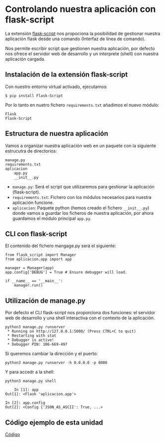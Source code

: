 # Controlando nuestra aplicación con flask-script

La extensión [flask-script](https://flask-script.readthedocs.io/en/latest/) nos propociona la posibilidad de gestionar nuestra aplicación flask desde una comando (Interfaz de línea de comando).

Nos permite escribir script que gestionen nuestra aplicación, por defecto nos ofrece el servidor web de desarrollo y un interprete (shell) con nuestra aplicación cargada.

## Instalación de la extensión flask-script

Con nuestro entorno virtual activado, ejecutamos:

	$ pip install Flask-Script

Por lo tanto en nuetro fichero `requirements.txt` añadimos el nuevo módulo:

	Flask
	Flask-Script

## Estructura de nuestra aplicación

Vamos a organizar nuestra aplicación web en un paquete con la siguiente estrucutra de directorios:

	manage.py
	requirements.txt
	aplicacion
		app.py
		__init__.py

* `manage.py`: Será el script que utilizaremos para gestionar la aplicación (flask-script).
* `requirements.txt`: Fichero con los módulos necesarios para nuestra aplicación funcione.
* `aplicacion`: Paquete python (hemos creado el fichero `__init__.py`) donde vamos a guardar los ficheros de nuestra aplicación, por ahora guardamos el módulo principal `app.py`.

## CLI con flask-script

El contenido del fichero mangage.py será el siguiente:

	from flask_script import Manager
	from aplicacion.app import app
	
	manager = Manager(app)
	app.config['DEBUG'] = True # Ensure debugger will load.
	
	if __name__ == '__main__':
		manager.run()

## Utilización de manage.py

Por defecto el CLI flask-script nos proporciona dos funciones: el servidor web de desarrollo y una shell interactiva con el contexto de la aplicación.

	python3 manage.py runserver
	 * Running on http://127.0.0.1:5000/ (Press CTRL+C to quit)
	 * Restarting with stat
	 * Debugger is active!
	 * Debugger PIN: 106-669-497

Si queremos cambiar la dirección y el puerto:

	python3 manage.py runserver -h 0.0.0.0 -p 8080

Y para accedr a la shell:

	python3 manage.py shell 

		In [1]: app
	Out[1]: <Flask 'aplicacion.app'>	

	In [2]: app.config
	Out[2]: <Config {'JSON_AS_ASCII': True, ...>

## Código ejemplo de esta unidad

[Código](../../ejemplos/u8)
